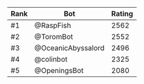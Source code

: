 Rank|Bot|Rating
---|---|---
#1|@RaspFish|2562
#2|@ToromBot|2552
#3|@OceanicAbyssalord|2496
#4|@colinbot|2325
#5|@OpeningsBot|2080
